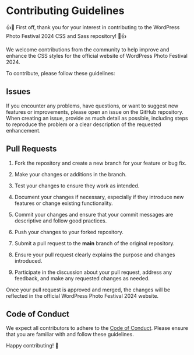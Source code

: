 # Contributing Guidelines

👍🎉 First off, thank you for your interest in contributing to the WordPress Photo Festival 2024 CSS and Sass repository! 🎉👍

We welcome contributions from the community to help improve and enhance the CSS styles for the official website of WordPress Photo Festival 2024.

To contribute, please follow these guidelines:

## Issues

If you encounter any problems, have questions, or want to suggest new features or improvements, please open an issue on the GitHub repository. When creating an issue, provide as much detail as possible, including steps to reproduce the problem or a clear description of the requested enhancement.

## Pull Requests

1. Fork the repository and create a new branch for your feature or bug fix.

2. Make your changes or additions in the branch.

3. Test your changes to ensure they work as intended.

4. Document your changes if necessary, especially if they introduce new features or change existing functionality.

5. Commit your changes and ensure that your commit messages are descriptive and follow good practices.

6. Push your changes to your forked repository.

7. Submit a pull request to the **main** branch of the original repository.

8. Ensure your pull request clearly explains the purpose and changes introduced.

9. Participate in the discussion about your pull request, address any feedback, and make any requested changes as needed.

Once your pull request is approved and merged, the changes will be reflected in the official WordPress Photo Festival 2024 website.

## Code of Conduct

We expect all contributors to adhere to the [Code of Conduct](CODE_OF_CONDUCT.md). Please ensure that you are familiar with and follow these guidelines.

Happy contributing! 🎉